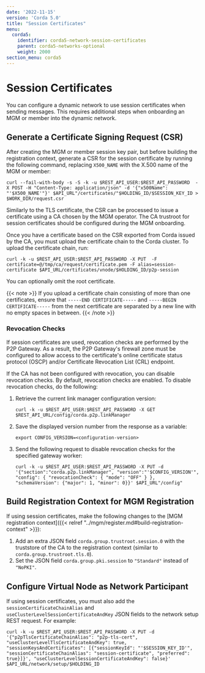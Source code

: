 ```yaml
---
date: '2022-11-15'
version: 'Corda 5.0'
title: "Session Certificates"
menu:
  corda5:
    identifier: corda5-network-session-certificates
    parent: corda5-networks-optional
    weight: 2000
section_menu: corda5
---
```


# Session Certificates

You can configure a dynamic network to use session certificates when sending messages. This requires additional steps when onboarding an MGM or member into the dynamic network.

## Generate a Certificate Signing Request (CSR)

After creating the MGM or member session key pair, but before building the registration context, generate a CSR for the session certificate by running the following command, replacing `X500_NAME` with the X.500 name of the MGM or member:
```shell
curl --fail-with-body -s -S -k -u $REST_API_USER:$REST_API_PASSWORD  -X POST -H "Content-Type: application/json" -d '{"x500Name": "'$X500_NAME'"}' $API_URL"/certificates/"$HOLDING_ID/$SESSION_KEY_ID > $WORK_DIR/request.csr
```
Similarly to the TLS certificate, the CSR can be processed to issue a certificate using a CA chosen by the MGM operator. The CA trustroot for session certificates should be configured during the MGM onboarding.

Once you have a certificate based on the CSR exported from Corda issued by the CA, you must upload the certificate chain to the Corda cluster. To upload the certificate chain, run:
```shell
curl -k -u $REST_API_USER:$REST_API_PASSWORD -X PUT  -F certificate=@/tmp/ca/request/certificate.pem -F alias=session-certificate $API_URL/certificates/vnode/$HOLDING_ID/p2p-session
```
You can optionally omit the root certificate.

{{< note >}}
If you upload a certificate chain consisting of more than one certificates, ensure that `-----END CERTIFICATE-----` and `-----BEGIN CERTIFICATE-----` from the next certificate are separated by a new line with no empty spaces in between.
{{< /note >}}

### Revocation Checks

If session certificates are used, revocation checks are performed by the P2P Gateway. As a result, the P2P Gateway's firewall zone must be configured to allow access to the certificate's online certificate status protocol (OSCP) and/or Certificate Revocation List (CRL) endpoint.

If the CA has not been configured with revocation, you can disable revocation checks. By default, revocation checks are enabled.
To disable revocation checks, do the following:
1. Retrieve the current link manager configuration version:
   ```shell
   curl -k -u $REST_API_USER:$REST_API_PASSWORD -X GET $REST_API_URL/config/corda.p2p.linkManager
   ```
2. Save the displayed version number from the response as a variable:
   ```shell
   export CONFIG_VERSION=<configuration-version>
   ```
3. Send the following request to disable revocation checks for the specified gateway worker:
   ```
   curl -k -u $REST_API_USER:$REST_API_PASSWORD -X PUT -d '{"section":"corda.p2p.linkManager", "version":"'$CONFIG_VERSION'", "config": { "revocationCheck": { "mode": "OFF" } }, "schemaVersion": {"major": 1, "minor": 0}}' $API_URL"/config"
   ```

## Build Registration Context for MGM Registration

If using session certificates, make the following changes to the [MGM registration context]({{< relref "../mgm/register.md#build-registration-context" >}}):

1. Add an extra JSON field `corda.group.trustroot.session.0` with the truststore of the CA to the registration context (similar to `corda.group.trustroot.tls.0`).
2. Set the JSON field `corda.group.pki.session` to `"Standard"` instead of `"NoPKI"`.

## Configure Virtual Node as Network Participant

If using session certificates, you must also add the `sessionCertificateChainAlias` and `useClusterLevelSessionCertificateAndKey` JSON fields to the network setup REST request. For example:
```shell
curl -k -u $REST_API_USER:$REST_API_PASSWORD -X PUT -d '{"p2pTlsCertificateChainAlias": "p2p-tls-cert", "useClusterLevelTlsCertificateAndKey": true, "sessionKeysAndCertificates": [{"sessionKeyId": "'$SESSION_KEY_ID'", "sessionCertificateChainAlias": "session-certificate", "preferred": true}]}', "useClusterLevelSessionCertificateAndKey": false}' $API_URL/network/setup/$HOLDING_ID
```
